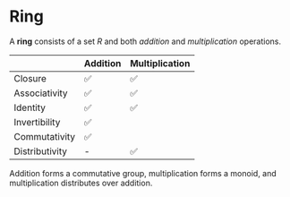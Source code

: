 # Ring

A **ring** consists of a set $R$ and both *addition* and *multiplication* operations.

|                | Addition | Multiplication |
|----------------|----------|----------------|
| Closure        | ✅       | ✅             |
| Associativity  | ✅       | ✅             |
| Identity       | ✅       | ✅             |
| Invertibility  | ✅       |                |
| Commutativity  | ✅       |                |
| Distributivity | -        | ✅             |

Addition forms a commutative group, multiplication forms a monoid, and multiplication distributes over addition.

